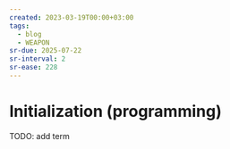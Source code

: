 ```yaml
---
created: 2023-03-19T00:00+03:00
tags:
  - blog
  - WEAPON
sr-due: 2025-07-22
sr-interval: 2
sr-ease: 228
---
```


# Initialization (programming)

TODO: add term
